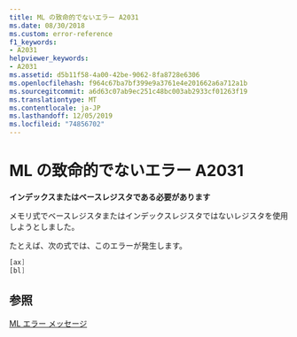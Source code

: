 ```yaml
---
title: ML の致命的でないエラー A2031
ms.date: 08/30/2018
ms.custom: error-reference
f1_keywords:
- A2031
helpviewer_keywords:
- A2031
ms.assetid: d5b11f58-4a00-42be-9062-8fa8728e6306
ms.openlocfilehash: f964c67ba7bf399e9a3761e4e201662a6a712a1b
ms.sourcegitcommit: a6d63c07ab9ec251c48bc003ab2933cf01263f19
ms.translationtype: MT
ms.contentlocale: ja-JP
ms.lasthandoff: 12/05/2019
ms.locfileid: "74856702"
---
```

# <a name="ml-nonfatal-error-a2031"></a>ML の致命的でないエラー A2031

**インデックスまたはベースレジスタである必要があります**

メモリ式でベースレジスタまたはインデックスレジスタではないレジスタを使用しようとしました。

たとえば、次の式では、このエラーが発生します。

```asm
[ax]
[bl]
```

## <a name="see-also"></a>参照

[ML エラー メッセージ](../../assembler/masm/ml-error-messages.md)<br/>